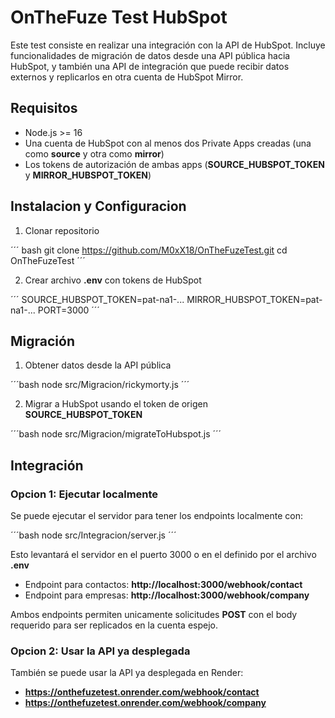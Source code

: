# OnTheFuze Test HubSpot

Este test consiste en realizar una integración con la API de HubSpot. Incluye funcionalidades de migración de datos desde una API pública hacia HubSpot, y también una API de integración que puede recibir datos externos y replicarlos en otra cuenta de HubSpot Mirror.

## Requisitos

* Node.js >= 16
* Una cuenta de HubSpot con al menos dos Private Apps creadas (una como **source** y otra como **mirror**)
* Los tokens de autorización de ambas apps (**SOURCE_HUBSPOT_TOKEN** y **MIRROR_HUBSPOT_TOKEN**)

## Instalacion y Configuracion

1. Clonar repositorio

´´´ bash
git clone https://github.com/M0xX18/OnTheFuzeTest.git
cd OnTheFuzeTest
´´´

2. Crear archivo **.env** con tokens de HubSpot

´´´
SOURCE_HUBSPOT_TOKEN=pat-na1-...
MIRROR_HUBSPOT_TOKEN=pat-na1-...
PORT=3000
´´´

## Migración

1. Obtener datos desde la API pública

´´´bash
node src/Migracion/rickymorty.js
´´´

2. Migrar a HubSpot usando el token de origen **SOURCE_HUBSPOT_TOKEN**

´´´bash
node src/Migracion/migrateToHubspot.js
´´´

## Integración

### Opcion 1: Ejecutar localmente

Se puede ejecutar el servidor para tener los endpoints localmente con:

´´´bash
node src/Integracion/server.js
´´´

Esto levantará el servidor en el puerto 3000 o en el definido por el archivo **.env**

* Endpoint para contactos: **http://localhost:3000/webhook/contact**
* Endpoint para empresas: **http://localhost:3000/webhook/company**

Ambos endpoints permiten unicamente solicitudes **POST** con el body requerido para ser replicados en la cuenta espejo.

### Opcion 2: Usar la API ya desplegada

También se puede usar la API ya desplegada en Render:

* **https://onthefuzetest.onrender.com/webhook/contact**
* **https://onthefuzetest.onrender.com/webhook/company**
